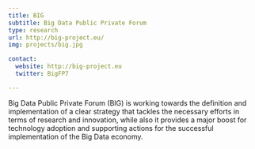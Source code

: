 ```yaml
---
title: BIG
subtitle: Big Data Public Private Forum
type: research
url: http://big-project.eu/
img: projects/big.jpg

contact:
  website: http://big-project.eu
  twitter: BigFP7

---
```


Big Data Public Private Forum (BIG) is working towards the definition and implementation of a clear strategy that tackles the necessary efforts in terms of research and innovation, while also it provides a major boost for technology adoption and supporting actions for the successful implementation of the Big Data economy.
